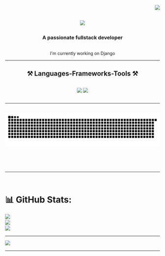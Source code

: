 <img align="right" src="https://visitor-badge.laobi.icu/badge?page_id=fluid111.fluid111" />

<h1 align="center">
    <img src="https://readme-typing-svg.herokuapp.com/?font=Righteous&size=35&center=true&vCenter=true&width=500&height=70&duration=4000&lines=Hi+There!+👋;+I'm+ fluid!;" />
</h1>

<h3 align="center">A passionate fullstack developer</h3>

<br/>

<div align="center">
I'm currently working on Django 

 </div>
 

 <hr/>
 
<h2 align="center">⚒️ Languages-Frameworks-Tools ⚒️</h2>
<br/>
<div align="center">
    <img src="https://skillicons.dev/icons?i=react,bootstrap,html,css,vscode,github,figma,tailwind,git" />
    <img src="https://skillicons.dev/icons?i=nodejs,python,javascript,typescript,express,firebase,mongodb,c,nextjs,mysql" /><br>
</div>

<br/>
<hr/>


<div align="center">
  <!-- <h2>🐍 My Contributions 🐍</h2> -->
  <br>
  <picture>
  <source media="(prefers-color-scheme: dark)" srcset="https://raw.githubusercontent.com/fluid111/fluid111/output/github-snake-dark.svg" />
  <source media="(prefers-color-scheme: light)" srcset="https://raw.githubusercontent.com/fluid111/fluid111/output/github-snake.svg" />
  <img alt="github-snake" src="https://raw.githubusercontent.com/fluid111/fluid111/output/github-snake.svg" />
</picture>
  
  <br/><br/><br/>
</div>

<hr/>


<br/>

# 📊 GitHub Stats:
![](https://github-readme-stats.vercel.app/api?username=fluid111&theme=dark&hide_border=false&include_all_commits=false&count_private=false)<br/>
![](https://nirzak-streak-stats.vercel.app/?user=fluid111&theme=dark&hide_border=false)<br/>
![](https://github-readme-stats.vercel.app/api/top-langs/?username=fluid111&theme=dark&hide_border=false&include_all_commits=false&count_private=false&layout=compact)

---
[![](https://visitcount.itsvg.in/api?id=fluid111&icon=0&color=0)](https://visitcount.itsvg.in)

<!-- Proudly created with GPRM ( https://gprm.itsvg.in ) -->

<hr/>

<br/>

<br/>








<!-- Proudly created with GPRM ( https://gprm.itsvg.in ) -->
